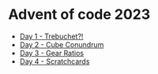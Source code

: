 # Advent of code 2023

- [Day 1 - Trebuchet?!](day01-trebuchet/src/main.rs)
- [Day 2 - Cube Conundrum](day02-cube-conundrum/src/main.rs)
- [Day 3 - Gear Ratios](day03-gear-ratios/src/main.rs)
- [Day 4 - Scratchcards](day04-scratchcards/src/main.rs)
